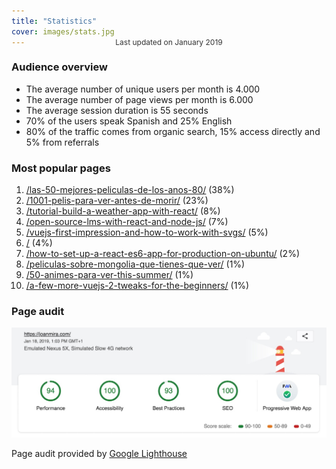 ```yaml
---
title: "Statistics"
cover: images/stats.jpg
---
```


<style>
.updated {
  text-align: center;
  font-size: 12px;
  color: #333;
  margin-top: -30px;
}
</style>

<div class="updated">Last updated on January 2019</div>

### Audience overview

* The average number of unique users per month is 4.000
* The average number of page views per month is 6.000
* The average session duration is 55 seconds
* 70% of the users speak Spanish and 25% English
* 80% of the traffic comes from organic search, 15% access directly and 5% from referrals

### Most popular pages

1. [/las-50-mejores-peliculas-de-los-anos-80/](/las-50-mejores-peliculas-de-los-anos-80/) (38%)
2. [/1001-pelis-para-ver-antes-de-morir/](/1001-pelis-para-ver-antes-de-morir/) (23%)
3. [/tutorial-build-a-weather-app-with-react/](/tutorial-build-a-weather-app-with-react/) (8%)
4. [/open-source-lms-with-react-and-node-js/](/open-source-lms-with-react-and-node-js/) (7%)
5. [/vuejs-first-impression-and-how-to-work-with-svgs/](/vuejs-first-impression-and-how-to-work-with-svgs/) (5%)
6. [/](/) (4%)
7. [/how-to-set-up-a-react-es6-app-for-production-on-ubuntu/](/how-to-set-up-a-react-es6-app-for-production-on-ubuntu/) (2%)
8. [/peliculas-sobre-mongolia-que-tienes-que-ver/](/peliculas-sobre-mongolia-que-tienes-que-ver/) (1%)
8. [/50-animes-para-ver-this-summer/](/50-animes-para-ver-this-summer/) (1%)
10. [/a-few-more-vuejs-2-tweaks-for-the-beginners/](/a-few-more-vuejs-2-tweaks-for-the-beginners/) (1%)

### Page audit

![](./images/page-speed-report.jpg)

Page audit provided by [Google Lighthouse](https://developers.google.com/web/tools/lighthouse)
